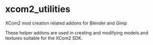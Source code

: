 # xcom2_utilities
XCom2 mod creation related addons for Blender and Gimp

These helper addons are used in creating and modifying models and textures suitable for the XCom2 SDK.
